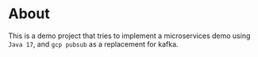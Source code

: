 # About
This is a demo project that tries to implement a microservices demo 
using `Java 17`, and `gcp pubsub` as a replacement for kafka.

